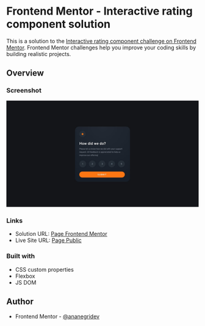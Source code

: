 # Frontend Mentor - Interactive rating component solution

This is a solution to the [Interactive rating component challenge on Frontend Mentor](https://www.frontendmentor.io/challenges/interactive-rating-component-koxpeBUmI). Frontend Mentor challenges help you improve your coding skills by building realistic projects. 

## Overview

### Screenshot

![](https://github.com/ananegridev/frontendmentor-interactive-rating-component/blob/main/images/desktop-design.jpg)

### Links

- Solution URL: [Page Frontend Mentor]()
- Live Site URL: [Page Public]()

### Built with

- CSS custom properties
- Flexbox
- JS DOM

## Author

- Frontend Mentor - [@ananegridev](https://www.frontendmentor.io/profile/ananegridev)
